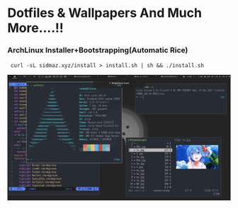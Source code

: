 # Dotfiles & Wallpapers And Much More....!!

### ArchLinux Installer+Bootstrapping(Automatic Rice)

     curl -sL sidmaz.xyz/install > install.sh | sh && ./install.sh

![preview](https://raw.githubusercontent.com/Sidmaz666/dotfiles/main/desktop.png)
